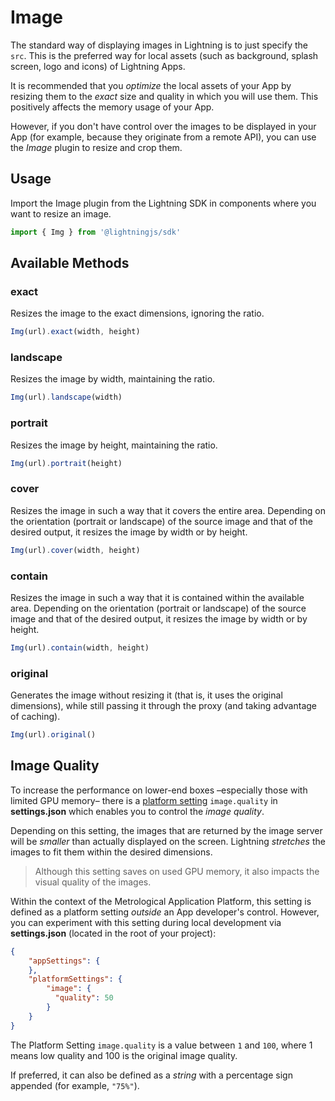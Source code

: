 # Image

The standard way of displaying images in Lightning is to just specify the `src`. This is the preferred way for local assets (such as background, splash screen, logo and icons) of Lightning Apps.

It is recommended that you *optimize* the local assets of your App by resizing them to the *exact* size and quality in which you will use them. This positively affects the memory usage of your App.

However, if you don't have control over the images to be displayed in your App (for example, because they originate from a remote API), you can use the *Image* plugin to resize and crop them.

## Usage

Import the Image plugin from the Lightning SDK in components where you want to resize an image.

```js
import { Img } from '@lightningjs/sdk'
```

## Available Methods

### exact

Resizes the image to the exact dimensions, ignoring the ratio.

```js
Img(url).exact(width, height)
```

### landscape

Resizes the image by width, maintaining the ratio.

```js
Img(url).landscape(width)
```

### portrait

Resizes the image by height, maintaining the ratio.

```js
Img(url).portrait(height)
```

### cover

Resizes the image in such a way that it covers the entire area. Depending on the orientation (portrait or landscape) of the source image and that of the desired output, it resizes the image by width or by height.

```js
Img(url).cover(width, height)
```

### contain

Resizes the image in such a way that it is contained within the available area. Depending on the orientation (portrait or landscape) of the source image and that of the desired output, it resizes the image by width or by height.

```js
Img(url).contain(width, height)
```

### original

Generates the image without resizing it (that is, it uses the original dimensions), while still passing it through the proxy (and taking advantage of caching).

```js
Img(url).original()
```

## Image Quality

To increase the performance on lower-end boxes –especially those with limited GPU memory– there is a [platform setting](settings.md) `image.quality` in **settings.json** which enables you to control the *image quality*.

Depending on this setting, the images that are returned by the image server will be *smaller* than actually displayed on the screen.
Lightning *stretches* the images to fit them within the desired dimensions.

> Although this setting saves on used GPU memory, it also impacts the visual quality of the images.

Within the context of the Metrological Application Platform, this setting is defined as a platform setting *outside* an App developer's control.
However, you can experiment with this setting during local development via **settings.json** (located in the root of your project):

```json
{
    "appSettings": {
    },
    "platformSettings": {
        "image": {
          "quality": 50
        }
    }
}
```

The Platform Setting `image.quality` is a value between `1` and `100`, where 1 means low quality and 100 is the original image quality.

If preferred, it can also be defined as a *string* with a percentage sign appended (for example, `"75%"`).
